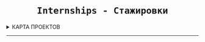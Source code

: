 <h1 align="center"><code> Internships - Стажировки </code></h1>


<details>
<summary> КАРТА ПРОЕКТОВ </summary>

![map Holy_Graph](../Holy_Graph.png)

</details>

---

